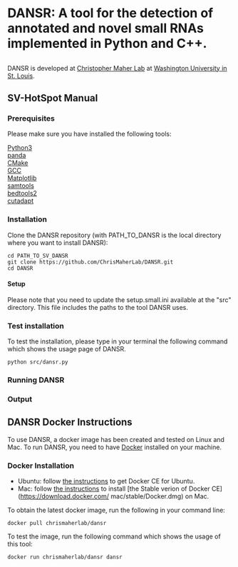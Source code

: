 # DANSR: A tool for the detection of annotated and novel small RNAs implemented in Python and C++. 

## 
DANSR is developed at [Christopher Maher Lab](http://www.maherlab.com/) at [Washington University in St. Louis](http://www.wustl.edu).
   
## SV-HotSpot Manual
### Prerequisites
Please make sure you have installed the following tools:

[Python3](https://www.python.org/) <br>
[panda](https://pandas.pydata.org/) <br>
[CMake](https://cmake.org/) <br>
[GCC](https://gcc.gnu.org/) <br>
[Matplotlib](http://matplotlib.org/) <br>
[samtools](https://github.com/samtools/samtools) <br>
[bedtools2](https://github.com/arq5x/bedtools2) <br>
[cutadapt](https://cutadapt.readthedocs.io/en/stable/) 

### Installation
Clone the DANSR repository (with PATH_TO_DANSR is the local directory where you want to install DANSR):

```
cd PATH_TO_SV_DANSR
git clone https://github.com/ChrisMaherLab/DANSR.git
cd DANSR
```

#### Setup
Please note that you need to update the setup.small.ini available at the "src" directory. This file includes the paths to the tool DANSR uses. 

### Test installation
To test the installation, please type in your terminal the following command which shows the usage page of DANSR. 
```
python src/dansr.py
```

### Running DANSR


### Output  


## DANSR Docker Instructions
To use DANSR, a docker image has been created and tested on Linux and Mac. To run DANSR, you need to have [Docker](https://docs.docker.com/) installed on your machine. 

### Docker Installation
* Ubuntu: follow [the instructions](https://docs.docker.com/engine/installation/linux/docker-ce/ubuntu/) to get Docker CE for Ubuntu.
* Mac: follow [the instructions](https://store.docker.com/editions/community/docker-ce-desktop-mac) to install [the Stable verion of Docker CE](https://download.docker.com/    mac/stable/Docker.dmg) on Mac.
<!--- 
* Windows: follow [the instructions](https://docs.docker.com/toolbox/toolbox_install_windows/) to install [Docker Toolbox](https://download.docker.com/win/stable/DockerTool    box.exe) on Windows. 
-->
 
To obtain the latest docker image, run the following in your command line:
 
```
docker pull chrismaherlab/dansr
```
To test the image, run the following command which shows the usage of this tool:
```
docker run chrismaherlab/dansr dansr
```

